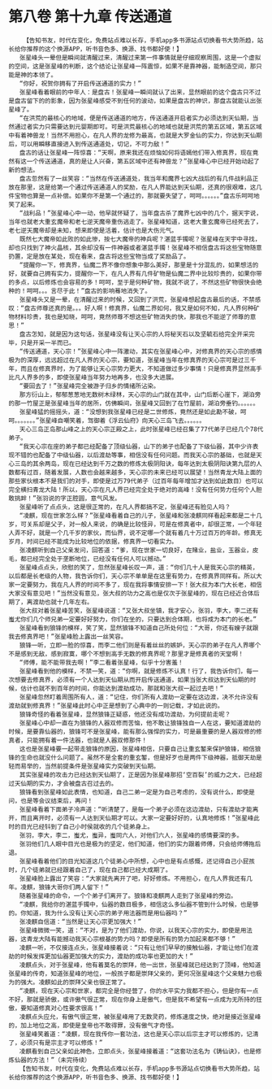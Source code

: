 # 第八卷 第十九章 传送通道
        【告知书友，时代在变化，免费站点难以长存，手机app多书源站点切换看书大势所趋，站长给你推荐的这个换源APP，听书音色多、换源、找书都好使！】
       张星峰头一晕但是瞬间就清醒过来，清醒过来第一件事情就是仔细观察周围，这是一个虚拟的空间，这是张星峰的判断，这个结论让张星峰一阵震惊，如果不是靠神器，能制造空间，那只能是神的本领了。
       “你好，祝贺你拥有了开启传送通道的实力！”
       张星峰看着眼前的中年人：是盘古！张星峰一瞬间就认了出来，显然眼前的这个盘古只不过是盘古留下的的影象，因为张星峰感受不到任何的波动，如果是盘古的神识，那盘古就能认出张星峰了。
       “在洪荒的最核心的地域，便是传送通道的地方，传送通道开启者实力必须达到天仙期，当然通过者实力只需要达到元婴期即可。可是洪荒最核心的地域也就是洪荒的第五区域，第五区域中有着神兽龙！当然不用担心，在凡人界的龙修为最高，也就是大罗金仙的实力，你达到天仙期后，可以用瞬移直接进入到传送通道处，切记，不可力敌！”
       盘古的话让张星峰一阵惊喜：“天啊，原来我还在烦恼如何将语嫣他们带入修真界，现在竟然有这一个传送通道，真的是让人兴奋，第五区域中还有神兽龙？”张星峰心中已经开始动起了新的想法。
       盘古忽然有了一丝笑容：“当然在传送通道处，我当年和魔界七凶大战后的有几件战利品正放在那里，这是给第一个通过传送通道人的奖励，在凡人界能达到天仙期，还真的很艰难，这几件宝物也算是一点补偿。如果你不是第一个通过的，那就要失望了，呵呵。。。。。。”盘古乐呵呵地笑了起来。
       “战利品！”张星峰心中一动，他早就怀疑了，当年盘古杀了魔界七凶中的几个，据天宇说，当年也就老大重玄魔帝和老七逆天魔帝重伤逃走了。张星峰知道，这老大重玄魔帝已经死去了，老七逆天魔帝却是未知，想来即使是活着，估计也是大伤元气。
       既然七大魔帝如此败的如此惨，按七大魔帝的神兵呢？湛蓝手镯呢？张星峰在天宇中寻找，却也只找到了神火晶核，其余却没有一件神器或者湛蓝手镯！张星峰不相信盘古将这些宝物随意扔置，定是放在某处，现在看来，盘古将这些宝物当成了奖励品了。
       “提醒你一下，修真界，仙魔二界不像你想象中那么美好，那里是十分混乱的，如果想活的好，就要自己拥有实力，提醒你一下，在凡人界有几件矿物是仙魔二界中比较珍贵的，如果你带的多点，以后修炼也会容易的多！呵呵，至于是何种矿物，我就不说了，不然这些矿物很快会绝种的！呵呵。。。言尽于此！”盘古的影响蓦地消失了。
       张星峰头又是一晕，在清醒过来的时候，又回到了洪荒，张星峰想起盘古最后的话，不禁感叹：“盘古师尊还真的是。。。好人啊！修真界，仙魔二界如何，我又是如何不知，凡人界何种矿物材料珍贵，我也是知晓，呵呵，竟然师尊不想这些矿物消失的快，那我也不能逆了师尊的意思！”
       盘古怎知，就是因为这句话，张星峰没有让天心宗的人将秘天石以及坚毓石给完全开采完毕，只是开采一半而已。
       “传送通道，天心宗！”张星峰心中一阵激动，其实在张星峰心中，对修真界的天心宗的感情极为的深厚，远远超过在凡人界的天心宗，要知道，张星峰当年在修真界的天心宗可是过三千年，而且在修真界时，为了能够让天心宗势力更大，不知道做过多少事情！只是修真界显然高手比凡人界多的多，即使张星峰当年努力地再多，也没多大进展。
       “要回去了！”张星峰完全被游子归乡的情绪所沾染。
       那方衍山上，郁郁葱葱地无数树木绿林，天心宗的山门就在其中，山门后断心崖下，湖泊旁的那一竹屋正是张星峰当年的居所，仿佛瞬间，张星峰又回到了在竹屋前，湖泊旁垂钓。。。。。。
       张星峰猛的摇摇头，道：“没想到我张星峰已经是二世修炼，竟然还是如此勘不破，呵呵。。。。。。。”张星峰自嘲笑着，驾御着《浮云仙府》向天心三岛飞去。。。。。。
       天心三岛正岛那山峰之上的天心宗正殿之上，此时张星峰已经召集了77代弟子已经几个78代弟子。
       “我天心宗在座的弟子都已经配备了顶级仙器，山下的弟子也配备了下级仙器，其中少许表现不错的也配备了中级仙器，以后渡劫等事，相信没有任何问题。而我天心宗的基础，也就是天心三岛的其余两岛，现在已经达到千万之数的修炼太极阴阳诀，每年达到太极阴阳诀第九层的人数都有过百，随着发展，人数也会越来越多，天心宗的未来已经可以展望！当然青龙大陆上面的那些家伙根本不是我们的对手，即使是过万79代弟子（过百年每年增加才达到如此数目）也可以完全横扫青龙大陆！所以，天心宗在凡人界已经完全处于绝对的高峰！没有任何势力任何个人胆敢挑衅！”张羽说的字正腔圆，意气风发。
       张星峰听了点点头，这是很正常的，在凡人界都搞不定，张星峰还有脸见人吗？
       “凌麒，现在世家怎么样？”张星峰看着自己的儿子，张星峰和张凌麒同样看起来都是二十几岁，可关系却是父子，对一般人来说，的确是比较怪异，可是在修真者中，却很正常，一个年轻人弄不好，就是一个几千岁的家伙，而仙界，说不定哪一个就有着几十万过百万的年龄。修真无岁月，时间已经不能成为比较地位的依据，修真界一切看实力。
       张凌麒听到自己父亲发问，回答道：“爹，现在世家一切良好，在赌业，盐业，玉器业，皮毛，都已经完全处于垄断地位，已经没有任何人可以撼动。”
       张星峰点点头，欣慰的笑了，忽然张星峰长叹一声，道：“你们几十人是我天心宗的精英，以后都是长老级的人物，我告诉你们，天心宗不单单是在这里有势力，在修真界同样有。所以大家一定要努力，我在凡人界的时间不多了，现在我将事情安排一下！张大叔为本门大长老，相信大家没有意见吧！”当然没有意见，张大叔的功力之高也是仅次于张星峰的，现在已经近合体后期了，离渡劫也就十几年左右。
       张大叔对着张星峰苦笑，张星峰说道：“又张大叔坐镇，我才安心，张羽，李大，李二还有蚩尤你们几个师兄弟一定要好好努力，你们在坐的，只要达到合体期，也将成为本门的长老。”
       张星峰看到狼锋的模样，笑了笑，显然狼锋不知道自己所处何位：“大哥，你还有嫂子就跟我去修真界吧！”张星峰脸上露出一丝笑容。
       狼锋一听，立即一脸的惊喜，而李二他们则是有着丝丝的嫉妒，天心宗的弟子在凡人界哪个不是感到无敌，感到寂寞，哪个不想到高手无数的修真界呢？那里才是修真者的天堂啊！
       “师傅，能不能带我去啊！”李二看着张星峰，似乎十分害羞！
       张星峰看到他的模样，不禁一笑，道：“你啊，就是修炼不认真！行了，我告诉你们，每一次想要去修真界，必须有一个人达到天仙期从而开启传送通道，如果当张大叔达到天仙期的时候，估计也就不到百年的时间，你能达到渡劫成功，那就和张大叔一起过去吧！”
       张星峰忽然盯着周围所有人，道：“记住，你们所有人渡劫一定要在这边渡，决不允许没有渡劫就到修真界！”张星峰此时心中正是想到了心典中的一则记载，才如此说的。
       狼锋奇怪的看着张星峰，显然狼锋正疑惑，他还没有成功渡劫，为何提前走呢？
       张星峰心中却一直在为狼锋的人器双修而苦恼，他不敢让狼锋独自一人在这，要知道渡劫的时候，是要靠仙器的，狼锋可不是张星峰，能有那么强悍的实力，可是最重要的是人器双修的修真者，只能拥有着一件法器，也就是人器双修那件！
       这也是张星峰要一起带走狼锋的原因，张星峰相信，只要自己让重玄錾来保护狼锋，相信狼锋的生命也就没什么问题了。虽然不是全套的重玄錾，但是好歹也是两件下级神器，抵御天劫是轻而易举的，当然前提条件是张星峰实力突破到天仙期。
       其实张星峰的攻击力已经达到天仙期了，正是因为张星峰那招‘空百裂’的威力之大，已经超过天仙期的实力，才会被盘古召过去的。
       狼锋看到张星峰如此表情，也知道，自己二弟一定是为自己考虑的，没有说什么，即使是问，也是等会议结束后，再问！
       张星峰看着下面弟子冷声道：“听清楚了，是每一个弟子必须在这边渡劫，只有渡劫才能离开，而且离开时，必须有一人达到天仙期才可以。大家一定要好好的，认真地修炼！”张星峰此时的目光已经钭到了自己小时侯就收的几个徒弟身上。
       张羽，李大，李二，蚩尤，蚩异，蚩同六人，对他们六人，张星峰的感情要深的多。
       张羽他们几人眼中目光也是极为的坚定，他们知道，他们的实力跟着师傅，只会给师傅拖后退。
       张星峰看着他们的目光知道这几个徒弟心中所想，心中也是有点感慨，还记得自己小屁孩时，几个徒弟就已经跟着自己了，现在自己都已经大成期了。
       张星峰脸上露出了笑容：“大家就先离开了吧，好好修炼。不用担心，在凡人界我还有几年。凌麒，狼锋大哥你们两人留下！”
       随着张星峰的命令，一个个弟子们离开了。狼锋和凌麒两人走到了张星峰的旁边。
       “凌麒，我给你的湛蓝手镯中，仙器的数目极多，相信这么多仙器不管到什么时候，也是够的。你知道，我为什么没有让天心宗的弟子用法器而是用仙器吗？”
       张凌麒自信道：“当然是让天心宗更加强大！”
       张星峰微微一笑，道：“不对，是为了他们渡劫，你说，以我天心宗的实力，即使是用法器，这青龙大陆有能撼动我天心宗根基的势力吗？即使是所有的势力加起来都不够！”
       凌麒一听，不仅接连点头，张星峰接着说：“只有让他们早早的接触仙器，才能让他们在渡劫的时候发挥更加仙器更加强大的实力，渡劫的成功率也更加的大！”
       凌麒点头，对于张星峰，他有着莫名的崇拜，他一出世，张星峰就已经达到了顶峰，他知道张星峰的传奇，知道张星峰的地位，一般孩子都是崇拜父亲的，更何况张星峰这个父亲魅力也极为的强大。凌麒如此的崇拜父亲也很正常了。
       “凌麒，现在天心宗和世家，都完全是你经营了，你的水平实力我都不担心，但是你有一点不好，那就是骄傲，或许傲气很正常，现在你身上是傲气，但是我不希望有一点成为无所持的狂傲，要知道修真对心性要求很高！”
       凌麒点头应允，有傲气很正常，被张星峰用了无数灵药，修炼速度之快，绝对是接近张星峰的，加上地位之高，即使是皇帝也不敢得罪，没有傲气才奇怪。
       张星峰笑着道：“凌麒，现在我传你一套功法，这也是天心宗以后宗主才可以修炼的，记清了，必须只有是宗主才可以修炼！”
       凌麒看到自己父亲如此神色，立即点头，张星峰接着道：“这套功法名为《铸仙诀》，也是修炼仙器的方法！”（未完待续）
       【告知书友，时代在变化，免费站点难以长存，手机app多书源站点切换看书大势所趋，站长给你推荐的这个换源APP，听书音色多、换源、找书都好使！】